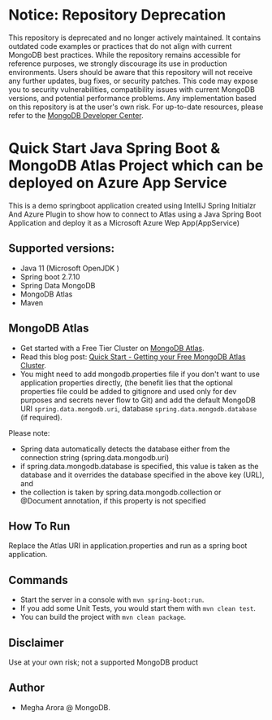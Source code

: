 # Notice: Repository Deprecation
This repository is deprecated and no longer actively maintained. It contains outdated code examples or practices that do not align with current MongoDB best practices. While the repository remains accessible for reference purposes, we strongly discourage its use in production environments.
Users should be aware that this repository will not receive any further updates, bug fixes, or security patches. This code may expose you to security vulnerabilities, compatibility issues with current MongoDB versions, and potential performance problems. Any implementation based on this repository is at the user's own risk.
For up-to-date resources, please refer to the [MongoDB Developer Center](https://mongodb.com/developer).


# Quick Start Java Spring Boot & MongoDB Atlas Project which can be deployed on Azure App Service
This is a demo springboot application created using IntelliJ Spring Initialzr And Azure Plugin 
to show how to connect to Atlas using a Java Spring Boot Application and deploy it as a Microsoft Azure Wep App(AppService)

## Supported versions:

- Java 11 (Microsoft OpenJDK )
- Spring boot 2.7.10
- Spring Data MongoDB
- MongoDB Atlas
- Maven 

## MongoDB Atlas

- Get started with a Free Tier Cluster on [MongoDB Atlas](https://www.mongodb.com/cloud/atlas).
- Read this blog post: [Quick Start - Getting your Free MongoDB Atlas Cluster](https://developer.mongodb.com/quickstart/free-atlas-cluster).
- You might need to add mongodb.properties file if you don't want to use application properties directly, (the benefit lies that the optional properties file could be added to gitignore and used only for dev purposes and secrets never flow to Git) and add the default MongoDB URI `spring.data.mongodb.uri`, database `spring.data.mongodb.database` (if required).

Please note:
- Spring data automatically detects the database either from the connection string (spring.data.mongodb.uri) 
- if spring.data.mongodb.database is specified, this value is taken as the database and it overrides the database specified in the above key (URL), and
- the collection is taken by spring.data.mongodb.collection or @Document annotation, if this property is not specified 

## How To Run

Replace the Atlas URI in application.properties and run as a spring boot application.

## Commands

- Start the server in a console with `mvn spring-boot:run`.
- If you add some Unit Tests, you would start them with `mvn clean test`.
- You can build the project with `mvn clean package`.

## Disclaimer
Use at your own risk; not a supported MongoDB product

## Author
- Megha Arora @ MongoDB.
